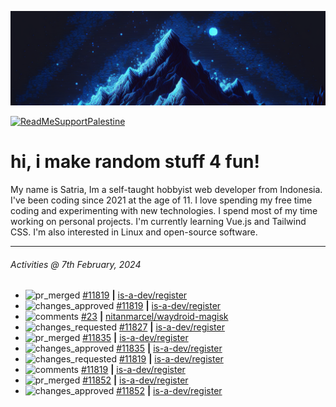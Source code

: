 ![](banner.png)

[![ReadMeSupportPalestine](https://github.com/Safouene1/support-palestine-banner/blob/master/banner-support.svg)](https://github.com/Safouene1/support-palestine-banner)

# hi, i make random stuff 4 fun!

My name is Satria, Im a self-taught hobbyist web developer from Indonesia. I've been coding since 2021 at the age of 11. I love spending my free time coding and experimenting with new technologies. I spend most of my time working on personal projects. I'm currently learning Vue.js and Tailwind CSS. I'm also interested in Linux and open-source software.

---

<!--RECENT_ACTIVITY:last_update-->
###### Activities @ 7th February, 2024
<!--RECENT_ACTIVITY:last_update_end-->

<!--RECENT_ACTIVITY:start-->
- ![pr_merged](https://cdn.jsdelivr.net/gh/Readme-Workflows/Readme-Icons@main/icons/octicons/PullRequestMerged.svg) [#11819](https://github.com/is-a-dev/register/pull/11819) **|** [is-a-dev/register](https://github.com/is-a-dev/register)<br>
- ![changes_approved](https://cdn.jsdelivr.net/gh/Readme-Workflows/Readme-Icons@main/icons/octicons/ApprovedChanges.svg) [#11819](https://github.com/is-a-dev/register/pull/11819#pullrequestreview-1867305298) **|** [is-a-dev/register](https://github.com/is-a-dev/register)<br>
- ![comments](https://cdn.jsdelivr.net/gh/Readme-Workflows/Readme-Icons@main/icons/octicons/Comment.svg) [#23](https://github.com/nitanmarcel/waydroid-magisk/issues/23#issuecomment-1931084877) **|** [nitanmarcel/waydroid-magisk](https://github.com/nitanmarcel/waydroid-magisk)<br>
- ![changes_requested](https://cdn.jsdelivr.net/gh/Readme-Workflows/Readme-Icons@main/icons/octicons/RequestedChanges.svg) [#11827](https://github.com/is-a-dev/register/pull/11827#pullrequestreview-1862985606) **|** [is-a-dev/register](https://github.com/is-a-dev/register)<br>
- ![pr_merged](https://cdn.jsdelivr.net/gh/Readme-Workflows/Readme-Icons@main/icons/octicons/PullRequestMerged.svg) [#11835](https://github.com/is-a-dev/register/pull/11835) **|** [is-a-dev/register](https://github.com/is-a-dev/register)<br>
- ![changes_approved](https://cdn.jsdelivr.net/gh/Readme-Workflows/Readme-Icons@main/icons/octicons/ApprovedChanges.svg) [#11835](https://github.com/is-a-dev/register/pull/11835#pullrequestreview-1862980316) **|** [is-a-dev/register](https://github.com/is-a-dev/register)<br>
- ![changes_requested](https://cdn.jsdelivr.net/gh/Readme-Workflows/Readme-Icons@main/icons/octicons/RequestedChanges.svg) [#11819](https://github.com/is-a-dev/register/pull/11819#pullrequestreview-1862968925) **|** [is-a-dev/register](https://github.com/is-a-dev/register)<br>
- ![comments](https://cdn.jsdelivr.net/gh/Readme-Workflows/Readme-Icons@main/icons/octicons/Comment.svg) [#11819](https://github.com/is-a-dev/register/pull/11819#discussion_r1478356298) **|** [is-a-dev/register](https://github.com/is-a-dev/register)<br>
- ![pr_merged](https://cdn.jsdelivr.net/gh/Readme-Workflows/Readme-Icons@main/icons/octicons/PullRequestMerged.svg) [#11852](https://github.com/is-a-dev/register/pull/11852) **|** [is-a-dev/register](https://github.com/is-a-dev/register)<br>
- ![changes_approved](https://cdn.jsdelivr.net/gh/Readme-Workflows/Readme-Icons@main/icons/octicons/ApprovedChanges.svg) [#11852](https://github.com/is-a-dev/register/pull/11852#pullrequestreview-1862966729) **|** [is-a-dev/register](https://github.com/is-a-dev/register)<br>
<!--RECENT_ACTIVITY:end-->
